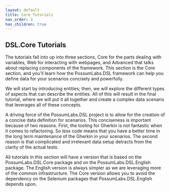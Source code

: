 ```yaml
---
layout: default
title: Core Tutorials
nav_order: 3
has_children: true
---
```


## DSL.Core Tutorials

The tutorials fall into up into three sections, Core for the parts dealing with variables, Web for interacting with webpages, and Advanced that talks about replacing components of the framework. This section is the Core section, and you'll learn how the PossumLabs.DSL framework can help you define data for your scenarios concisely and powerfully. 

We will start by introducing entities; then, we will explore the different types of aspects that can describe the entities. All of this will result in the final tutorial, where we will put it all together and create a complex data scenario that leverages all of these concepts. 

A driving force of the PossumLabs.DSL project is to allow for the creation of a concise data definition for scenarios. This conciseness is important because of two reasons. First, the tooling for Gherkin is not fantastic when it comes to refactoring. So less code means that you have a better time in the long term maintenance of the Gherkin in your scenarios. The second reason is that complicated and irrelevant data setup detracts from the clarity of the actual tests. 

All tutorials in this section will have a version that is based on the PossumLabs.DSL.Core package and on the PossumLabs.DSL.English package. The English version is always simpler as we are leveraging more of the common infrastructure. The Core version allows you to avoid the dependency on the Selenium packages that PossumLabs.DSL.English depends upon. 
